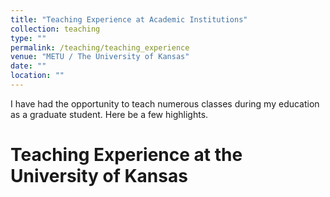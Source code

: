 ```yaml
---
title: "Teaching Experience at Academic Institutions"
collection: teaching
type: ""
permalink: /teaching/teaching_experience
venue: "METU / The University of Kansas"
date: ""
location: ""
---
```


I have had the opportunity to teach numerous classes during my education as a graduate student. Here be a few highlights. 


Teaching Experience at the University of Kansas
======


